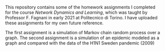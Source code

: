 This repository contains some of the homework assignments I completed for the course *Network Dynamics and Learning*, which was taught by Professor F. Fagnani in early 2021 at Politecnico di Torino. I have uploaded these assignments for my own future reference.

The first assignment is a simulation of Markov chain random process over a graph.
The second assignment is a simulation of an epidemic modeled as a graph and compared with the data of the H1N1 Sweden pandemic (2009) 
